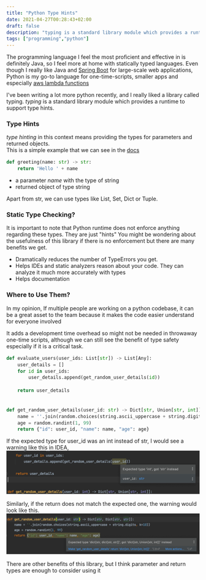 ```yaml
---
title: "Python Type Hints"
date: 2021-04-27T00:28:43+02:00
draft: false
description: "typing is a standard library module which provides a runtime to support type hints"
tags: ["programming","python"]
---
```


The programming language I feel the most proficient and effective in is definitely Java, so I feel more at home with
statically typed languages. Even though I really like Java and [Spring Boot](https://spring.io/projects/spring-boot) for
large-scale web applications, Python is my go-to language for one-time-scripts, smaller apps and
especially [aws lambda functions](https://docs.aws.amazon.com/lambda/latest/dg/lambda-python.html)

I've been writing a lot more python recently, and I really liked a library called typing.
_typing_ is a standard library module which provides a runtime to support type hints.

### Type Hints

_type hinting_ in this context means providing the types for parameters and returned objects.  
This is a simple example that we can see in the [docs](https://docs.python.org/3/library/typing.html)

``` python
def greeting(name: str) -> str:
    return 'Hello ' + name
```

- a parameter _name_ with the type of string
- returned object of type string

Apart from str, we can use types like List, Set, Dict or Tuple.

### Static Type Checking?

It is important to note that Python runtime does not enforce anything regarding these types. They are just "hints"
You might be wondering about the usefulness of this library if there is no enforcement but there are many benefits we
get.

- Dramatically reduces the number of TypeErrors you get.
- Helps IDEs and static analyzers reason about your code. They can analyze it much more accurately with types
- Helps documentation

### Where to Use Them?

In my opinion, If multiple people are working on a python codebase, it can be a great asset to the team because it makes
the code easier understand for everyone involved

It adds a development time overhead so might not be needed in throwaway one-time scripts, although we can still see the
benefit of type safety especially if it is a critical task.

``` python
def evaluate_users(user_ids: List[str]) -> List[Any]:
    user_details = []
    for id in user_ids:
        user_details.append(get_random_user_details(id))

    return user_details


def get_random_user_details(user_id: str) -> Dict[str, Union[str, int]]:
    name = ''.join(random.choices(string.ascii_uppercase + string.digits, k=10))
    age = random.randint(1, 99)
    return {"id": user_id, "name": name, "age": age}

```

If the expected type for user_id was an int instead of str, I would see a warning like this in IDEA,
![IDE warning](/images/typing/ide-warning.png)

Similarly, if the return does not match the expected one, the warning would look like this.
![IDE warning](/images/typing/return-type.png)

There are other benefits of this library, but I think parameter and return types are enough to consider using it
